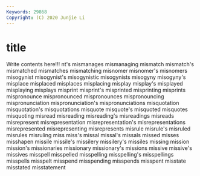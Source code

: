 ```yaml
---
Keywords: 29868
Copyright: (C) 2020 Junjie Li
---
```


# title

Write contents here!!!
nt's 
mismanages 
mismanaging
mismatch 
mismatch's 
mismatched 
mismatches 
mismatching 
misnomer 
misnomer's 
misnomers 
misogynist 
misogynist's
misogynistic 
misogynists 
misogyny 
misogyny's 
misplace 
misplaced 
misplaces 
misplacing 
misplay 
misplay's
misplayed 
misplaying 
misplays 
misprint 
misprint's 
misprinted 
misprinting 
misprints 
mispronounce 
mispronounced
mispronounces 
mispronouncing 
mispronunciation 
mispronunciation's 
mispronunciations 
misquotation 
misquotation's 
misquotations 
misquote 
misquote's
misquoted 
misquotes 
misquoting 
misread 
misreading 
misreading's 
misreadings 
misreads 
misrepresent 
misrepresentation
misrepresentation's 
misrepresentations 
misrepresented 
misrepresenting 
misrepresents 
misrule 
misrule's 
misruled 
misrules 
misruling
miss 
miss's 
missal 
missal's 
missals 
missed 
misses 
misshapen 
missile 
missile's
missilery 
missilery's 
missiles 
missing 
mission 
mission's 
missionaries 
missionary 
missionary's 
missions
missive 
missive's 
missives 
misspell 
misspelled 
misspelling 
misspelling's 
misspellings 
misspells 
misspelt
misspend 
misspending 
misspends 
misspent 
misstate 
misstated 
misstatement 
